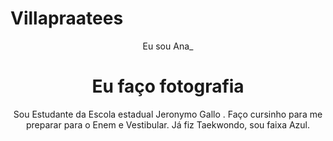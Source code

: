 # Villapraatees

<!DOCTYPE html>
<html lang="pt-br">



<body>
    <header>
        <p>Eu sou Ana_</p>
        <h1>Eu faço fotografia</h1>
        <p>Sou Estudante da Escola estadual Jeronymo Gallo . Faço cursinho para me preparar para o Enem e Vestibular. Já fiz Taekwondo, sou faixa Azul. 
        </div>
    </header>
</body>

</html>
